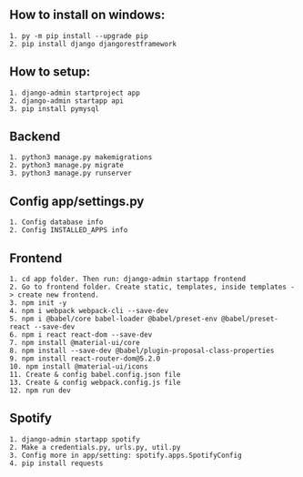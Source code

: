 ## How to install on windows:
    1. py -m pip install --upgrade pip
    2. pip install django djangorestframework
## How to setup:
    1. django-admin startproject app
    2. django-admin startapp api
    3. pip install pymysql

## Backend
    1. python3 manage.py makemigrations
    2. python3 manage.py migrate
    3. python3 manage.py runserver

## Config app/settings.py
    1. Config database info
    2. Config INSTALLED_APPS info

## Frontend
    1. cd app folder. Then run: django-admin startapp frontend
    2. Go to frontend folder. Create static, templates, inside templates -> create new frontend.
    3. npm init -y
    4. npm i webpack webpack-cli --save-dev
    5. npm i @babel/core babel-loader @babel/preset-env @babel/preset-react --save-dev
    6. npm i react react-dom --save-dev
    7. npm install @material-ui/core
    8. npm install --save-dev @babel/plugin-proposal-class-properties
    9. npm install react-router-dom@5.2.0
    10. npm install @material-ui/icons
    11. Create & config babel.config.json file
    13. Create & config webpack.config.js file
    12. npm run dev

## Spotify
    1. django-admin startapp spotify
    2. Make a credentials.py, urls.py, util.py
    3. Config more in app/setting: spotify.apps.SpotifyConfig
    4. pip install requests
